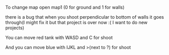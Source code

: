 To change map open map1 (0 for ground and 1 for walls)

there is a bug that when you shoot perpendicular to bottom of walls it goes through(I might fix it but that project is over now :( I want to do new projects)

You can move red tank with WASD and C for shoot

And you can move blue with IJKL and >(next to ?) for shoot
